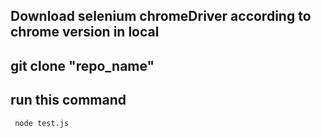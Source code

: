 ## Download selenium chromeDriver according to chrome version in local

## git clone "repo_name"

## run this command
```
 node test.js
````